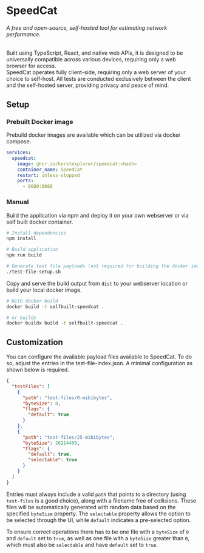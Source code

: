 # SpeedCat
###### A free and open-source, self-hosted tool for estimating network performance.  
Built using TypeScript, React, and native web APIs, it is designed to be universally compatible across various devices, requiring only a web browser for access.  
SpeedCat operates fully client-side, requiring only a web server of your choice to self-host.
All tests are conducted exclusively between the client and the self-hosted server, providing privacy and peace of mind.

## Setup
### Prebuilt Docker image
Prebuild docker images are available which can be utilized via docker compose.
```yaml
services:
  speedcat:
    image: ghcr.io/horstexplorer/speedcat:<hash>
    container_name: SpeedCat
    restart: unless-stopped
    ports:
      - 8080:8080
```

### Manual
Build the application via npm and deploy it on your own webserver or via self built docker container.
```bash
# Install dependencies
npm install

# Build application
npm run build

# Generate test file payloads (not required for building the docker image in the next step)
./test-file-setup.sh
```
Copy and serve the build output from `dist` to your webserver location or build your local docker image.
```bash
# With docker build
docker build -t selfbuilt-speedcat .

# or buildx
docker buildx build -t selfbuilt-speedcat .
```

## Customization
You can configure the available payload files available to SpeedCat. To do so, adjust the entries in the test-file-index.json.
A minimal configuration as shown below is required.
```json
{
  "testFiles": [
    {
      "path": "test-files/0-mibibytes",
      "byteSize": 0,
      "flags": {
        "default": true
      }
    },
    {
      "path": "test-files/25-mibibytes",
      "byteSize": 26214400,
      "flags": {
        "default": true,
        "selectable": true
      }
    }
  ]
}
```
Entries must always include a valid `path` that points to a directory (using `test-files` is a good choice), along with a filename free of collisions.
These files will be automatically generated with random data based on the specified `byteSize` property.
The `selectable` property allows the option to be selected through the UI, while `default` indicates a pre-selected option.

To ensure correct operations there has to be one file with a `byteSize` of `0` and `default` set to `true`, as well as one file with a `byteSize` greater than `0`, which must also be `selectable` and have `default` set to `true`.
